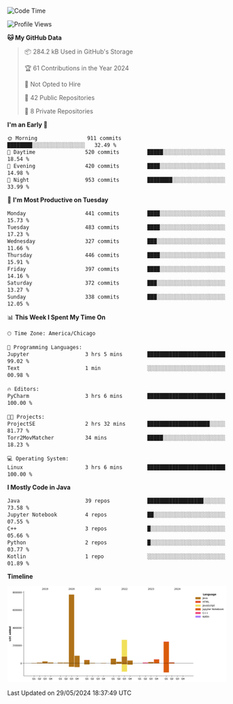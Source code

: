 <!--START_SECTION:waka-->
![Code Time](http://img.shields.io/badge/Code%20Time-419%20hrs%2012%20mins-blue)

![Profile Views](http://img.shields.io/badge/Profile%20Views-32-blue)

**🐱 My GitHub Data** 

> 📦 284.2 kB Used in GitHub's Storage 
 > 
> 🏆 61 Contributions in the Year 2024
 > 
> 🚫 Not Opted to Hire
 > 
> 📜 42 Public Repositories 
 > 
> 🔑 8 Private Repositories 
 > 
**I'm an Early 🐤** 

```text
🌞 Morning                911 commits         ████████░░░░░░░░░░░░░░░░░   32.49 % 
🌆 Daytime                520 commits         █████░░░░░░░░░░░░░░░░░░░░   18.54 % 
🌃 Evening                420 commits         ████░░░░░░░░░░░░░░░░░░░░░   14.98 % 
🌙 Night                  953 commits         ████████░░░░░░░░░░░░░░░░░   33.99 % 
```
📅 **I'm Most Productive on Tuesday** 

```text
Monday                   441 commits         ████░░░░░░░░░░░░░░░░░░░░░   15.73 % 
Tuesday                  483 commits         ████░░░░░░░░░░░░░░░░░░░░░   17.23 % 
Wednesday                327 commits         ███░░░░░░░░░░░░░░░░░░░░░░   11.66 % 
Thursday                 446 commits         ████░░░░░░░░░░░░░░░░░░░░░   15.91 % 
Friday                   397 commits         ████░░░░░░░░░░░░░░░░░░░░░   14.16 % 
Saturday                 372 commits         ███░░░░░░░░░░░░░░░░░░░░░░   13.27 % 
Sunday                   338 commits         ███░░░░░░░░░░░░░░░░░░░░░░   12.05 % 
```


📊 **This Week I Spent My Time On** 

```text
🕑︎ Time Zone: America/Chicago

💬 Programming Languages: 
Jupyter                  3 hrs 5 mins        █████████████████████████   99.02 % 
Text                     1 min               ░░░░░░░░░░░░░░░░░░░░░░░░░   00.98 % 

🔥 Editors: 
PyCharm                  3 hrs 6 mins        █████████████████████████   100.00 % 

🐱‍💻 Projects: 
ProjectSE                2 hrs 32 mins       ████████████████████░░░░░   81.77 % 
Torr2MovMatcher          34 mins             █████░░░░░░░░░░░░░░░░░░░░   18.23 % 

💻 Operating System: 
Linux                    3 hrs 6 mins        █████████████████████████   100.00 % 
```

**I Mostly Code in Java** 

```text
Java                     39 repos            ██████████████████░░░░░░░   73.58 % 
Jupyter Notebook         4 repos             ██░░░░░░░░░░░░░░░░░░░░░░░   07.55 % 
C++                      3 repos             █░░░░░░░░░░░░░░░░░░░░░░░░   05.66 % 
Python                   2 repos             █░░░░░░░░░░░░░░░░░░░░░░░░   03.77 % 
Kotlin                   1 repo              ░░░░░░░░░░░░░░░░░░░░░░░░░   01.89 % 
```



**Timeline**

![Lines of Code chart](https://raw.githubusercontent.com/phanijsp/phanijsp/main/assets/bar_graph.png)


 Last Updated on 29/05/2024 18:37:49 UTC
<!--END_SECTION:waka-->
